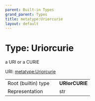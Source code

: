 ```yaml
---
parent: Built-in Types
grand_parent: Types
title: metatype:Uriorcurie
layout: default
---
```


# Type: Uriorcurie


a URI or a CURIE

URI: [metatype:Uriorcurie](https://csolink.github.io/csolinkml/docs/types/Uriorcurie)

|  |  |  |
| --- | --- | --- |
| Root (builtin) type | | **URIorCURIE** |
| Representation | | str |
